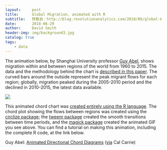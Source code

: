 ```yaml
---
layout:     post
title:      Global Migration, animated with R
subtitle:   转载自：http://blog.revolutionanalytics.com/2018/06/global-migration-animated-with-r.html
date:       2018-06-29
author:     David Smith
header-img: img/background3.jpg
catalog: true
tags:
    - data
---
```


The animation below, by Shanghai University professor [Guy Abel](https://guyabel.com/#about), shows migration within and between regions of the world from 1960 to 2015. The data and the methodology behind the chart is [described in this paper](https://doi.org/10.1111/imre.12327). The curved bars around the outside represent the peak migrant flows for each region; globally, migration peaked during the 2005-2010 period and the declined in 2010-2015, the latest data available.

[![](http://revolution-computing.typepad.com/.a/6a010534b1db25970b022ad39d03c1200b-800wi)
](http://revolution-computing.typepad.com/.a/6a010534b1db25970b022ad39d03c1200b-pi)

This animated chord chart was [created entirely using the R language](https://guyabel.com/post/animated-directional-chord-diagrams). The chord plot showing the flows between regions was created using the [circlize package](https://jokergoo.github.io/circlize_book/book); the [tweenr package](https://github.com/thomasp85/tweenr#tweenr-) created the smooth transitions between time periods, and the [magick package](https://github.com/ropensci/magick#readme) created the animated GIF you see above. You can find a tutorial on making this animation, including the complete R code, at the link below.

Guy Abel: [Animated Directional Chord Diagrams](https://guyabel.com/post/animated-directional-chord-diagrams) ([via](https://twitter.com/carlcarrie/status/1012709378498203649) Cal Carrie)
